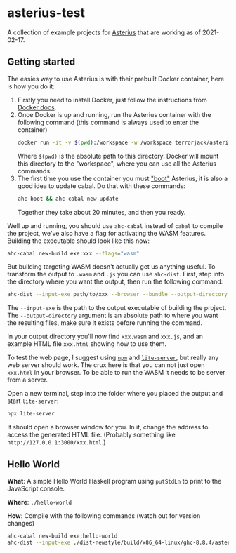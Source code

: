 # asterius-test

A collection of example projects for [Asterius](https://github.com/tweag/asterius/)
that are working as of 2021-02-17.

## Getting started

The easies way to use Asterius is with their prebuilt Docker container, here is
how you do it:

1. Firstly you need to install Docker, just follow the instructions from
   [Docker docs](https://docs.docker.com/get-docker/).
2. Once Docker is up and running, run the Asterius container with the following
   command (this command is always used to enter the container)
   ```sh
   docker run -it -v $(pwd):/workspace -w /workspace terrorjack/asterius
   ```
   Where `$(pwd)` is the absolute path to this directory. Docker will mount this
   directory to the "workspace", where you can use all the Asterius commands.
3. The first time you use the container you must ["boot"](https://asterius.netlify.app/architecture.html#about-booting)
   Asterius, it is also a good idea to update cabal. Do that with these
   commands:
   ```sh
   ahc-boot && ahc-cabal new-update
   ```
   Together they take about 20 minutes, and then you ready.

Well up and running, you should use `ahc-cabal` instead of `cabal` to compile
the project, we've also have a flag for activating the WASM features.
Building the executable should look like this now:
```sh
ahc-cabal new-build exe:xxx --flags="wasm"
```

But building targeting WASM doesn't actually get us anything useful. To
transform the output to `.wasm` and `.js` you can use `ahc-dist`. First, step
into the directory where you want the output, then run the following command:
```sh
ahc-dist --input-exe path/to/xxx --browser --bundle --output-directory /workspace/web/
```
The `--input-exe` is the path to the output executable of building the project.
The `--output-directory` argument is an absolute path to where you want the
resulting files, make sure it exists before running the command.

In your output directory you'll now find `xxx.wasm` and `xxx.js`, and an example
HTML file `xxx.html` showing how to use them.

To test the web page, I suggest using [`npm`](https://www.npmjs.com/) and
[`lite-server`](https://www.npmjs.com/package/lite-server), but really any web
server should work. The crux here is that you can not just open `xxx.html` in
your browser. To be able to run the WASM it needs to be server from a server.

Open a new terminal, step into the folder where you placed the output and start
`lite-server`:
```sh
npx lite-server
```
It should open a browser window for you. In it, change the address to access the
generated HTML file. (Probably something like `http://127.0.0.1:3000/xxx.html`.)

## Hello World

**What**: A simple Hello World Haskell program using `putStdLn` to print to the
JavaScript console.

**Where**: `./hello-world`

**How**: Compile with the following commands (watch out for version changes)
```sh
ahc-cabal new-build exe:hello-world
ahc-dist --input-exe ./dist-newstyle/build/x86_64-linux/ghc-8.8.4/asterius-test-0.1.0.0/x/hello-world/opt/build/hello-world/hello-world --browser --bundle --output-directory /workspace/web/
```
